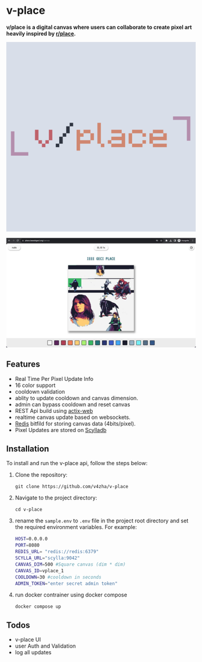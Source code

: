 # v-place

<b>v/place is a digital canvas where users can collaborate to create pixel art heavily inspired by [r/place]().</b>

![vplace](assets/vplace.png)

![canvas_demo](assets/place_canvas.jpg)


## Features

- Real Time Per Pixel Update Info 
- 16 color support
- cooldown validation    
- ablity to update cooldown and canvas dimension.
- admin can bypass cooldown and reset canvas
- REST Api build using [actix-web](https://actix.rs/)
- realtime canvas update based on websockets.
- [Redis](https://redis.io/) bitfild for storing canvas data (4bits/pixel).
- Pixel Updates are stored on [Scylladb](https://www.scylladb.com/)


## Installation

To install and run the v-place api, follow the steps below:

1. Clone the repository:

    ```
    git clone https://github.com/v4zha/v-place
    ```

2. Navigate to the project directory:

    ```
    cd v-place
    ```

3. rename the `sample.env` to `.env` file in the project root directory and set the required environment variables. For example:

    ```bash
    HOST=0.0.0.0
    PORT=8080
    REDIS_URL= "redis://redis:6379"
    SCYLLA_URL="scylla:9042"
    CANVAS_DIM=500 #Square canvas (dim * dim)
    CANVAS_ID=vplace_1
    COOLDOWN=30 #cooldown in seconds
    ADMIN_TOKEN="enter secret admin token"
    ```
4. run docker contrainer using docker compose
    ```
    docker compose up
    ```

## Todos
- v-place UI
- user Auth and Validation
- log all updates

